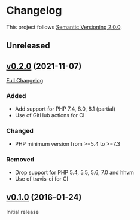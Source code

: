 # Changelog

This project follows [Semantic Versioning 2.0.0](http://semver.org/).

## <a name="unreleased"></a>Unreleased

## <a name="v0.2.0"></a>[v0.2.0](https://github.com/tomzx/finder/tree/v0.1.0) (2021-11-07)
[Full Changelog](https://github.com/tomzx/finder/compare/v0.1.0...v0.2.0)
### Added
* Add support for PHP 7.4, 8.0, 8.1 (partial)
* Use of GitHub actions for CI

### Changed
* PHP minimum version from >=5.4 to >=7.3

### Removed
* Drop support for PHP 5.4, 5.5, 5.6, 7.0 and hhvm
* Use of travis-ci for CI

## <a name="v0.1.0"></a>[v0.1.0](https://github.com/tomzx/finder/tree/v0.1.0) (2016-01-24)

Initial release
